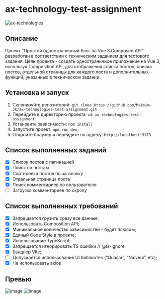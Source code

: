 # ax-technology-test-assignment

![ax-technologies](https://github.com/Maksim-Jk/ax-technologies-test-assignment/assets/131034634/69e389e7-61ac-4286-9982-cca2f6f79c3b)

## Описание

Проект "Простой одностраничный Блог на Vue 3 Composed API" разработан в соответствии с техническим заданием для тестового задания. Цель проекта - создать одностраничное приложение на Vue 3, используя Composition API, для отображения списка постов, поиска постов, отдельной страницы для каждого поста и дополнительных функций, указанных в техническом задании.

## Установка и запуск

1. Склонируйте репозиторий: `git clone https://github.com/Maksim-Jk/ax-technologies-test-assignment.git`
2. Перейдите в директорию проекта: `cd ax-technologies-test-assignment`
3. Установите зависимости: `npm install`
4. Запустите проект: `npm run dev`
5. Откройте браузер и перейдите по адресу: `http://localhost:5173`

## Список выполненных заданий

- [x] Список постов с пагинацией
- [x] Поиск по постам
- [x] Сортировка постов по заголовку
- [x] Отдельная страница поста
- [x] Поиск комментариев по пользователю
- [ ] Загрузка комментариев по скролу

## Список выполненных требований
- [x] Запрещается грузить сразу все данные;
- [x] Использовать Composition API; 
- [x] Минимальное количество зависимостей - будет плюсом; 
- [x] Единый Code Style в проекте; 
- [x] Использование TypeScript; 
- [x] Запрещается игнорировать TS ошибки // @ts-ignore
- [x] Бандлер Vite;
- [ ] Допускается использование UI библиотек (“Quasar”, “Naiveui”, etc);
- [x] Не использовать axios

## Превью
![image](https://github.com/Maksim-Jk/ax-technologies-test-assignment/assets/131034634/0fe3cf88-727b-4c85-9ec2-4c84ac1be0ae)
![image](https://github.com/Maksim-Jk/ax-technologies-test-assignment/assets/131034634/cfb57eb9-a096-4372-b0c3-762bb34e45ae)



